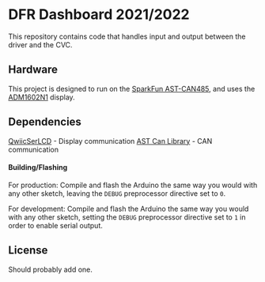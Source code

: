 # DFR Dashboard 2021/2022

This repository contains code that handles input and output between the driver and the CVC.

## Hardware
This project is designed to run on the [SparkFun AST-CAN485](https://www.sparkfun.com/products/14483), and uses the [ADM1602N1](https://www.sparkfun.com/products/16397) display. 

## Dependencies

[QwiicSerLCD](https://github.com/fourstix/QwiicSerLCD) - Display communication
[AST Can Library](https://github.com/Atlantis-Specialist-Technologies/AST_CAN_Arduino_Library) - CAN communication

#### Building/Flashing

For production:
Compile and flash the Arduino the same way you would with any other sketch, leaving the `DEBUG` preprocessor directive set to `0`.


For development:
Compile and flash the Arduino the same way you would with any other sketch, setting the `DEBUG` preprocessor directive set to `1` in order to enable serial output.

## License

Should probably add one.
